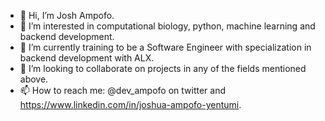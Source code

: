 - 👋 Hi, I’m Josh Ampofo.
- 👀 I’m interested in computational biology, python, machine learning and backend development.
- 🌱 I’m currently training to be a Software Engineer with specialization in backend development with ALX.
- 💞️ I’m looking to collaborate on projects in any of the fields mentioned above.
- 📫 How to reach me: @dev_ampofo on twitter and https://www.linkedin.com/in/joshua-ampofo-yentumi.

<!---
JoshAmpofo/JoshAmpofo is a ✨ special ✨ repository because its `README.md` (this file) appears on your GitHub profile.
You can click the Preview link to take a look at your changes.
--->

